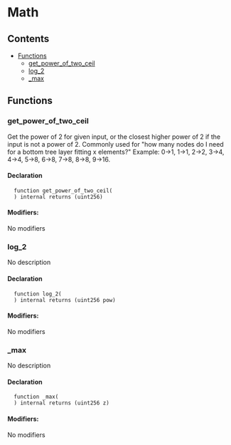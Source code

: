 # Math





## Contents
<!-- START doctoc generated TOC please keep comment here to allow auto update -->
<!-- DON'T EDIT THIS SECTION, INSTEAD RE-RUN doctoc TO UPDATE -->

- [Functions](#functions)
  - [get_power_of_two_ceil](#get_power_of_two_ceil)
  - [log_2](#log_2)
  - [_max](#_max)

<!-- END doctoc generated TOC please keep comment here to allow auto update -->




## Functions

### get_power_of_two_ceil
Get the power of 2 for given input, or the closest higher power of 2 if the input is not a power of 2.
Commonly used for "how many nodes do I need for a bottom tree layer fitting x elements?"
Example: 0->1, 1->1, 2->2, 3->4, 4->4, 5->8, 6->8, 7->8, 8->8, 9->16.


#### Declaration
```solidity
  function get_power_of_two_ceil(
  ) internal returns (uint256)
```

#### Modifiers:
No modifiers



### log_2
No description


#### Declaration
```solidity
  function log_2(
  ) internal returns (uint256 pow)
```

#### Modifiers:
No modifiers



### _max
No description


#### Declaration
```solidity
  function _max(
  ) internal returns (uint256 z)
```

#### Modifiers:
No modifiers





